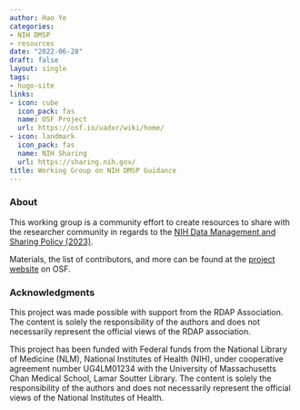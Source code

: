 ```yaml
---
author: Hao Ye
categories:
- NIH DMSP
- resources
date: "2022-06-28"
draft: false
layout: single
tags:
- hugo-site
links:
- icon: cube
  icon_pack: fas
  name: OSF Project
  url: https://osf.io/uadxr/wiki/home/
- icon: landmark
  icon_pack: fas
  name: NIH Sharing
  url: https://sharing.nih.gov/
title: Working Group on NIH DMSP Guidance
---
```

### About

This working group is a community effort to create resources to share with the researcher community in regards to the [NIH Data Management and Sharing Policy (2023)](https://sharing.nih.gov/data-management-and-sharing-policy).

Materials, the list of contributors, and more can be found at the [project website](https://osf.io/uadxr/wiki/home/) on OSF.

### Acknowledgments

This project was made possible with support from the RDAP Association. The content is solely the responsibility of the authors and does not necessarily represent the official views of the RDAP association.

This project has been funded with Federal funds from the National Library of Medicine (NLM), National Institutes of Health (NIH), under cooperative agreement number UG4LM01234 with the University of Massachusetts Chan Medical School, Lamar Soutter Library. The content is solely the responsibility of the authors and does not necessarily represent the official views of the National Institutes of Health.
